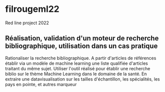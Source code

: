 # filrougeml22
Red line project 2022 


## Réalisation, validation d'un moteur de recherche bibliographique, utilisation dans un cas pratique


Rationaliser la recherche bibliographique. A partir d'articles de références établir via un 
modèle de machine learning une liste qualifiée d'articles traitant du même sujet. 
Utiliser l'outil réalisé pour établir une recherche biblio sur le thème Machine Learning dans 
le domaine de la santé. En extraire une datavisualisation sur les tailles d'échantillon, les 
spécialités, les pays en pointe, et autres marqueur
